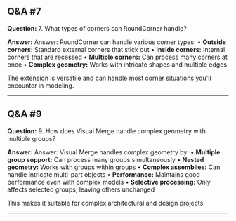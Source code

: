 
## Q&A #7

**Question:** 7. What types of corners can RoundCorner handle?

**Answer:** Answer:
RoundCorner can handle various corner types:
• **Outside corners:** Standard external corners that stick out
• **Inside corners:** Internal corners that are recessed
• **Multiple corners:** Can process many corners at once
• **Complex geometry:** Works with intricate shapes and multiple edges

The extension is versatile and can handle most corner situations you'll encounter in modeling.

---

## Q&A #9

**Question:** 9. How does Visual Merge handle complex geometry with multiple groups?

**Answer:** Answer:
Visual Merge handles complex geometry by:
• **Multiple group support:** Can process many groups simultaneously
• **Nested geometry:** Works with groups within groups
• **Complex assemblies:** Can handle intricate multi-part objects
• **Performance:** Maintains good performance even with complex models
• **Selective processing:** Only affects selected groups, leaving others unchanged

This makes it suitable for complex architectural and design projects.

---
